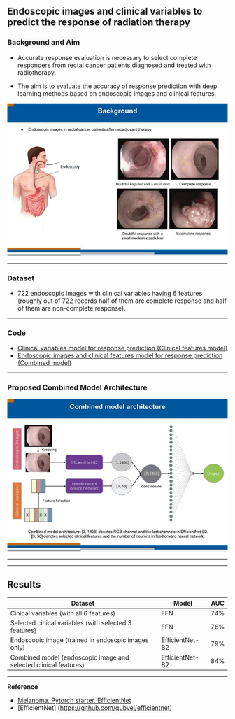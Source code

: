 ##  Endoscopic images and clinical variables to predict the response of radiation therapy
 
### Background and Aim

- Accurate response evaluation is necessary to select complete responders from rectal cancer patients diagnosed and treated with radiotherapy.

- The aim is to evaluate the accuracy of response prediction with deep learning methods based on endoscopic images and clinical features.

![](images/background_endoscopy_imaging.jpg)

----
### Dataset
* 722 endoscopic images with clinical variables having 6 features (roughly out of 722 records half of them are complete response and half of them are non-complete response).

----
### Code
* [Clinical variables model for response prediction (Clinical features model)](endoscopy_clinical_features_for_response_prediction.ipynb)
* [Endoscopic images and clinical features model for response prediction (Combined model)](endoscopy_image_and_clinical_features_for_response_prediction.ipynb)
----
### Proposed Combined Model Architecture
![](images/combined_model_architecture.jpg)

----
----
                    

## Results

| Dataset | Model | AUC | 
| ------------- | -------------| -------------| 
| Cinical variables  (with all 6 features) | FFN | 74%| 
| Selected cinical variables (with selected 3 features) | FFN | 76%| 
| Endoscopic image  (trained in endoscpic images only) | EfficientNet-B2 | 79%| 
| Combined model (endoscopic image and selected clinical features) | EfficientNet-B2 | 84%| 

----
**Reference**
* [Melanoma. Pytorch starter. EfficientNet](https://www.kaggle.com/nroman/melanoma-pytorch-starter-efficientnet/output)
* [EfficientNet] (https://github.com/qubvel/efficientnet)
